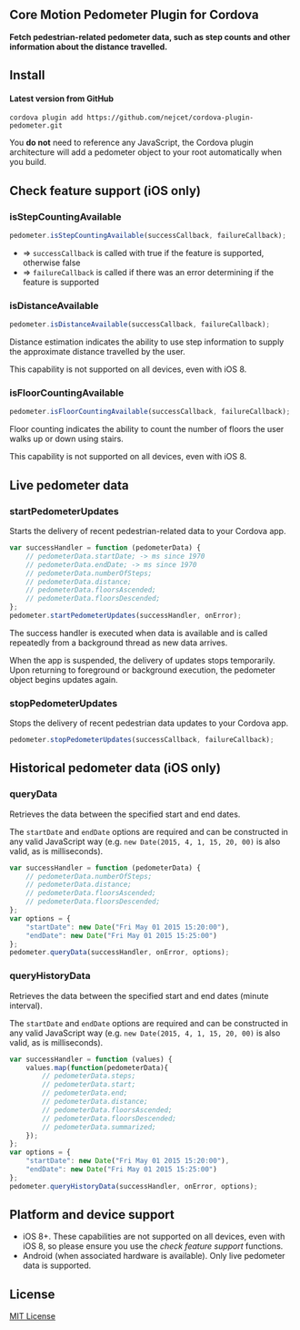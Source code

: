## Core Motion Pedometer Plugin for Cordova

**Fetch pedestrian-related pedometer data, such as step counts and other information about the distance travelled.**

## Install

#### Latest version from GitHub

```
cordova plugin add https://github.com/nejcet/cordova-plugin-pedometer.git
```

You **do not** need to reference any JavaScript, the Cordova plugin architecture will add a pedometer object to your root automatically when you build.

## Check feature support (iOS only)

### isStepCountingAvailable

```js
pedometer.isStepCountingAvailable(successCallback, failureCallback);
```
- => `successCallback` is called with true if the feature is supported, otherwise false
- => `failureCallback` is called if there was an error determining if the feature is supported

### isDistanceAvailable

```js
pedometer.isDistanceAvailable(successCallback, failureCallback);
```

Distance estimation indicates the ability to use step information to supply the approximate distance travelled by the user.

This capability is not supported on all devices, even with iOS 8.

### isFloorCountingAvailable

```js
pedometer.isFloorCountingAvailable(successCallback, failureCallback);
```

Floor counting indicates the ability to count the number of floors the user walks up or down using stairs.

This capability is not supported on all devices, even with iOS 8.


## Live pedometer data

### startPedometerUpdates

Starts the delivery of recent pedestrian-related data to your Cordova app.

```js
var successHandler = function (pedometerData) {
    // pedometerData.startDate; -> ms since 1970
    // pedometerData.endDate; -> ms since 1970
    // pedometerData.numberOfSteps;
    // pedometerData.distance;
    // pedometerData.floorsAscended;
    // pedometerData.floorsDescended;
};
pedometer.startPedometerUpdates(successHandler, onError);
```

The success handler is executed when data is available and is called repeatedly from a background thread as new data arrives.

When the app is suspended, the delivery of updates stops temporarily. Upon returning to foreground or background execution, the pedometer object begins updates again.

### stopPedometerUpdates

Stops the delivery of recent pedestrian data updates to your Cordova app.

```js
pedometer.stopPedometerUpdates(successCallback, failureCallback);
```

## Historical pedometer data (iOS only)

### queryData

Retrieves the data between the specified start and end dates.

The `startDate` and `endDate` options are required and can be constructed in any valid JavaScript way (e.g. `new Date(2015, 4, 1, 15, 20, 00)` is also valid, as is milliseconds).

```js
var successHandler = function (pedometerData) {
    // pedometerData.numberOfSteps;
    // pedometerData.distance;
    // pedometerData.floorsAscended;
    // pedometerData.floorsDescended;
};
var options = {
    "startDate": new Date("Fri May 01 2015 15:20:00"),
    "endDate": new Date("Fri May 01 2015 15:25:00")
};
pedometer.queryData(successHandler, onError, options);
```

### queryHistoryData

Retrieves the data between the specified start and end dates (minute interval).

The `startDate` and `endDate` options are required and can be constructed in any valid JavaScript way (e.g. `new Date(2015, 4, 1, 15, 20, 00)` is also valid, as is milliseconds).

```js
var successHandler = function (values) {
    values.map(function(pedometerData){
        // pedometerData.steps;
        // pedometerData.start;
        // pedometerData.end;
        // pedometerData.distance;
        // pedometerData.floorsAscended;
        // pedometerData.floorsDescended;
        // pedometerData.summarized;
    });
};
var options = {
    "startDate": new Date("Fri May 01 2015 15:20:00"),
    "endDate": new Date("Fri May 01 2015 15:25:00")
};
pedometer.queryHistoryData(successHandler, onError, options);
```

## Platform and device support

- iOS 8+. These capabilities are not supported on all devices, even with iOS 8, so please ensure you use the *check feature support* functions.
- Android (when associated hardware is available). Only live pedometer data is supported.

## License

[MIT License](http://ilee.mit-license.org)
